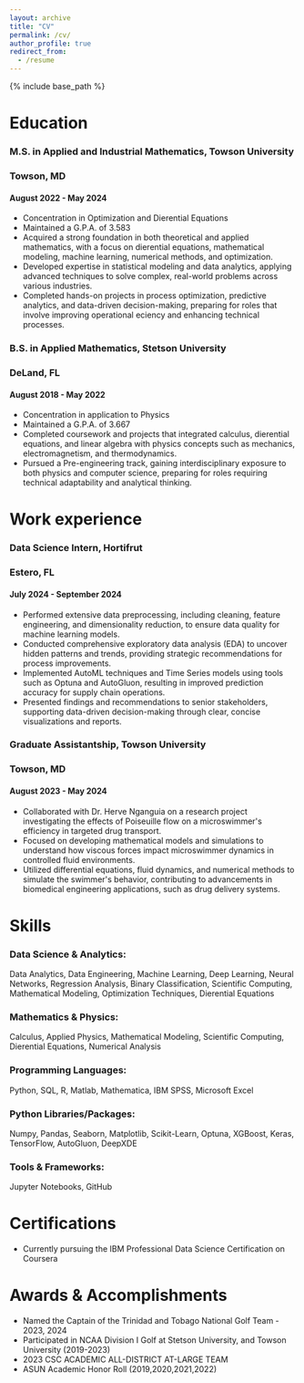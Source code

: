 ```yaml
---
layout: archive
title: "CV"
permalink: /cv/
author_profile: true
redirect_from:
  - /resume
---
```


{% include base_path %}

Education
======
### M.S. in Applied and Industrial Mathematics, Towson University 
### Towson, MD
#### August 2022 - May 2024
* Concentration in Optimization and Di erential Equations
* Maintained a G.P.A. of 3.583
* Acquired a strong foundation in both theoretical and applied mathematics, with a focus on di erential
equations, mathematical modeling, machine learning, numerical methods, and optimization.
* Developed expertise in statistical modeling and data analytics, applying advanced techniques to solve complex, real-world problems across various industries.
* Completed hands-on projects in process optimization, predictive analytics, and data-driven
decision-making, preparing for roles that involve improving operational e ciency and enhancing technical processes.


### B.S. in Applied Mathematics, Stetson University
### DeLand, FL
#### August 2018 - May 2022
* Concentration in application to Physics
* Maintained a G.P.A. of 3.667
* Completed coursework and projects that integrated calculus, di erential equations, and linear algebra with physics concepts such as mechanics, electromagnetism, and thermodynamics.
* Pursued a Pre-engineering track, gaining interdisciplinary exposure to both physics and computer science, preparing for roles requiring technical adaptability and analytical thinking.

Work experience
======
### Data Science Intern, Hortifrut
### Estero, FL
#### July 2024 - September 2024
* Performed extensive data preprocessing, including cleaning, feature engineering, and dimensionality reduction, to ensure data quality for machine learning models.
* Conducted comprehensive exploratory data analysis (EDA) to uncover hidden patterns and trends, providing strategic recommendations for process improvements. 
* Implemented AutoML techniques and Time Series models using tools such as Optuna and AutoGluon, resulting in improved prediction accuracy for supply chain operations.
* Presented findings and recommendations to senior stakeholders, supporting data-driven decision-making through clear, concise visualizations and reports.

### Graduate Assistantship, Towson University
### Towson, MD
#### August 2023 - May 2024
* Collaborated with Dr. Herve Nganguia on a research project investigating the e ffects of Poiseuille flow on a microswimmer's effi ciency in targeted drug transport.
* Focused on developing mathematical models and simulations to understand how viscous forces impact microswimmer dynamics in controlled fluid environments.
* Utilized diff erential equations, fluid dynamics, and numerical methods to simulate the swimmer's behavior, contributing to advancements in biomedical engineering applications, such as drug delivery systems.

  
Skills
======
### Data Science & Analytics:
Data Analytics, Data Engineering, Machine Learning, Deep Learning, Neural Networks, Regression Analysis, Binary Classification, Scientific Computing, Mathematical Modeling, Optimization Techniques, Di erential Equations
### Mathematics & Physics: 
Calculus, Applied Physics, Mathematical Modeling, Scientific Computing, Di erential Equations, Numerical Analysis
### Programming Languages: 
Python, SQL, R, Matlab, Mathematica, IBM SPSS, Microsoft Excel
### Python Libraries/Packages: 
Numpy, Pandas, Seaborn, Matplotlib, Scikit-Learn, Optuna, XGBoost, Keras,
TensorFlow, AutoGluon, DeepXDE
### Tools & Frameworks: 
Jupyter Notebooks, GitHub

Certifications
======
* Currently pursuing the IBM Professional Data Science Certification on Coursera

  
Awards & Accomplishments
======
* Named the Captain of the Trinidad and Tobago National Golf Team - 2023, 2024
* Participated in NCAA Division I Golf at Stetson University, and Towson University (2019-2023)
* 2023 CSC ACADEMIC ALL-DISTRICT AT-LARGE TEAM
* ASUN Academic Honor Roll (2019,2020,2021,2022)
